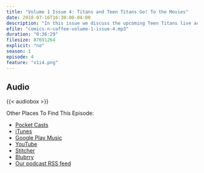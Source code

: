 ```yaml
---
title: "Volume 1 Issue 4: Titans and Teen Titans Go! To the Movies"
date: 2018-07-16T16:30:00-04:00
description: "In this issue we discuss the upcoming Teen Titans live action TV show called Titans as well as the Teen Titans Go! movie."
efile: "comics-n-coffee-volume-1-issue-4.mp3"
duration: "0:36:29"
filesize: 87691264
explicit: "no"
season: 1
episode: 4
feature: "v1i4.png"
---
```


## <span class="fas fa-podcast"></span> Audio

{{< audiobox >}}

Other Places To Find This Episode:

- [Pocket Casts](https://pca.st/KIfs)
- [iTunes](https://itunes.apple.com/us/podcast/comics-n-coffee-podcast/id1405490125)
- [Google Play Music](https://playmusic.app.goo.gl/?ibi=com.google.PlayMusic&isi=691797987&ius=googleplaymusic&apn=com.google.android.music&link=https://play.google.com/music/m/Ikiure5dl6s2vpapy6fqafpfbom?t%3DComics_%27N%27_Coffee_Podcast%26pcampaignid%3DMKT-na-all-co-pr-mu-pod-16)
- [YouTube](https://youtu.be/WXJTT_cPIzg)
- [Stitcher](https://www.stitcher.com/s?fid=%22203396%22&refid=stpr)
- [Blubrry](https://www.blubrry.com/comicsncoffee/)
- [Our podcast RSS feed](https://www.ComicsNCoffee.com/podcast/index.xml)
